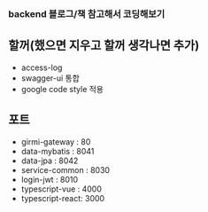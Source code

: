 ### backend 블로그/책 참고해서 코딩해보기

## 할꺼(했으면 지우고 할꺼 생각나면 추가)
- access-log
- swagger-ui 통합
- google code style 적용

## 포트
- girmi-gateway : 80
- data-mybatis : 8041
- data-jpa : 8042
- service-common : 8030 
- login-jwt : 8010
- typescript-vue : 4000
- typescript-react: 3000